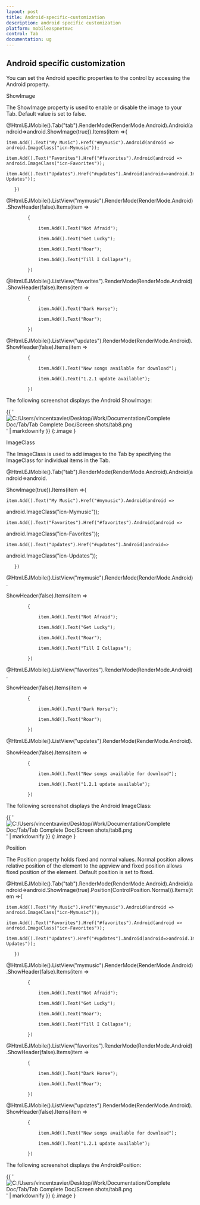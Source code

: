 ```yaml
---
layout: post
title: Android-specific-customization
description: android specific customization
platform: mobileaspnetmvc
control: Tab
documentation: ug
---
```


## Android specific customization

You can set the Android specific properties to the control by accessing the Android property.

ShowImage

The ShowImage property is used to enable or disable the image to your Tab. Default value is set to false. 



@Html.EJMobile().Tab("tab").RenderMode(RenderMode.Android).Android(android=>android.ShowImage(true)).Items(item =>{

    item.Add().Text("My Music").Href("#mymusic").Android(android => android.ImageClass("icn-Mymusic"));

    item.Add().Text("Favorites").Href("#favorites").Android(android => android.ImageClass("icn-Favorites"));

    item.Add().Text("Updates").Href("#updates").Android(android=>android.ImageClass("icn-Updates"));

       })

<!-- Tab first item -->

@Html.EJMobile().ListView("mymusic").RenderMode(RenderMode.Android).ShowHeader(false).Items(item =>

            {

                item.Add().Text("Not Afraid");

                item.Add().Text("Get Lucky");

                item.Add().Text("Roar");

                item.Add().Text("Till I Collapse");

            })

<!-- Tab second item -->

@Html.EJMobile().ListView("favorites").RenderMode(RenderMode.Android).ShowHeader(false).Items(item =>

            {

                item.Add().Text("Dark Horse");

                item.Add().Text("Roar");

            })

<!-- Tab third item -->

@Html.EJMobile().ListView("updates").RenderMode(RenderMode.Android).ShowHeader(false).Items(item =>

            {

                item.Add().Text("New songs available for download");

                item.Add().Text("1.2.1 update available");

            })



The following screenshot displays the Android ShowImage:

{{ '![C:/Users/vincentxavier/Desktop/Work/Documentation/Complete Doc/Tab/Tab Complete Doc/Screen shots/tab8.png](Android-specific-customization_images/Android-specific-customization_img1.png)' | markdownify }}
{:.image }


ImageClass

The ImageClass is used to add images to the Tab by specifying the ImageClass for individual items in the Tab. 



@Html.EJMobile().Tab("tab").RenderMode(RenderMode.Android).Android(android=>android.

ShowImage(true)).Items(item =>{

    item.Add().Text("My Music").Href("#mymusic").Android(android => 

android.ImageClass("icn-Mymusic"));

    item.Add().Text("Favorites").Href("#favorites").Android(android => 

android.ImageClass("icn-Favorites"));

    item.Add().Text("Updates").Href("#updates").Android(android=>

android.ImageClass("icn-Updates"));

       })

<!-- Tab first item -->

@Html.EJMobile().ListView("mymusic").RenderMode(RenderMode.Android).

ShowHeader(false).Items(item =>

            {

                item.Add().Text("Not Afraid");

                item.Add().Text("Get Lucky");

                item.Add().Text("Roar");

                item.Add().Text("Till I Collapse");

            })

<!-- Tab second item -->

@Html.EJMobile().ListView("favorites").RenderMode(RenderMode.Android).

ShowHeader(false).Items(item =>

            {

                item.Add().Text("Dark Horse");

                item.Add().Text("Roar");

            })

<!-- Tab third item -->

@Html.EJMobile().ListView("updates").RenderMode(RenderMode.Android).

ShowHeader(false).Items(item =>

            {

                item.Add().Text("New songs available for download");

                item.Add().Text("1.2.1 update available");

            })



The following screenshot displays the Android ImageClass:

{{ '![C:/Users/vincentxavier/Desktop/Work/Documentation/Complete Doc/Tab/Tab Complete Doc/Screen shots/tab8.png](Android-specific-customization_images/Android-specific-customization_img2.png)' | markdownify }}
{:.image }


Position

The Position property holds fixed and normal values. Normal position allows relative position of the element to the appview and fixed position allows fixed position of the element. Default position is set to fixed. 



@Html.EJMobile().Tab("tab").RenderMode(RenderMode.Android).Android(android=>android.ShowImage(true).Position(ControlPosition.Normal)).Items(item =>{

    item.Add().Text("My Music").Href("#mymusic").Android(android => android.ImageClass("icn-Mymusic"));

    item.Add().Text("Favorites").Href("#favorites").Android(android => android.ImageClass("icn-Favorites"));

    item.Add().Text("Updates").Href("#updates").Android(android=>android.ImageClass("icn-Updates"));

       })

<!-- Tab first item -->

@Html.EJMobile().ListView("mymusic").RenderMode(RenderMode.Android).ShowHeader(false).Items(item =>

            {

                item.Add().Text("Not Afraid");

                item.Add().Text("Get Lucky");

                item.Add().Text("Roar");

                item.Add().Text("Till I Collapse");

            })

<!-- Tab second item -->

@Html.EJMobile().ListView("favorites").RenderMode(RenderMode.Android).ShowHeader(false).Items(item =>

            {

                item.Add().Text("Dark Horse");

                item.Add().Text("Roar");

            })

<!-- Tab third item -->

@Html.EJMobile().ListView("updates").RenderMode(RenderMode.Android).ShowHeader(false).Items(item =>

            {

                item.Add().Text("New songs available for download");

                item.Add().Text("1.2.1 update available");

            })



The following screenshot displays the AndroidPosition:

{{ '![C:/Users/vincentxavier/Desktop/Work/Documentation/Complete Doc/Tab/Tab Complete Doc/Screen shots/tab8.png](Android-specific-customization_images/Android-specific-customization_img3.png)' | markdownify }}
{:.image }


